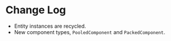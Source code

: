 # Change Log

 - Entity instances are recycled.
 - New component types, `PooledComponent` and `PackedComponent`.


